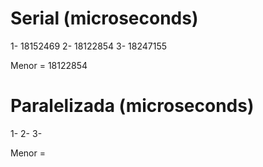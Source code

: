 # Serial (microseconds)
1- 18152469
2- 18122854
3- 18247155

Menor = 18122854

# Paralelizada (microseconds)
1-
2-
3- 

Menor = 